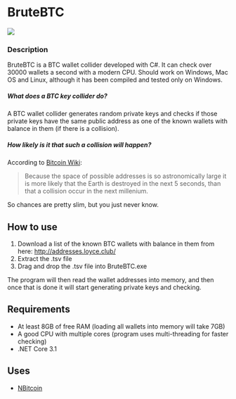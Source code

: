 
# BruteBTC

![](https://i.imgur.com/RKJkkWN.png)

### Description

BruteBTC is a BTC wallet collider developed with C#. It can check over 30000 wallets a second with a modern CPU. 
Should work on Windows, Mac OS and Linux, although it has been compiled and tested only on Windows.

##### What does a BTC key collider do?
A BTC wallet collider generates random private keys and checks if those private keys have the same public address as one of the known wallets with balance in them (if there is a collision).

##### How likely is it that such a collision will happen?
According to [Bitcoin Wiki](https://en.bitcoin.it/wiki/Technical_background_of_version_1_Bitcoin_addresses "Bitcoin Wiki"):
> Because the space of possible addresses is so astronomically large it is more likely that the Earth is destroyed in the next 5 seconds, than that a collision occur in the next millenium.

So chances are pretty slim, but you just never know.

## How to use
1. Download a list of the known BTC wallets with balance in them from here:  http://addresses.loyce.club/
2. Extract the .tsv file
3. Drag and drop the .tsv file into BruteBTC.exe

The program will then read the wallet addresses into memory, and then once that is done it will start generating private keys and checking.

## Requirements
- At least 8GB of free RAM (loading all wallets into memory will take 7GB)
- A good CPU with multiple cores (program uses multi-threading for faster checking)
- .NET Core 3.1

## Uses
- [NBitcoin](https://github.com/MetacoSA/NBitcoin "NBitcoin")
